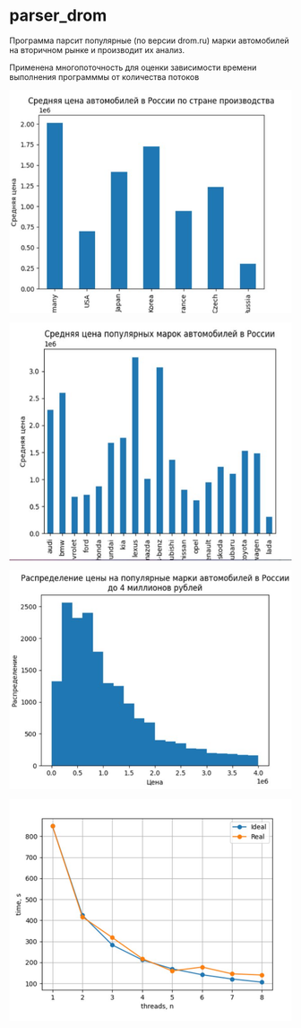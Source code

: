 # parser_drom
Программа парсит популярные (по версии drom.ru) марки автомобилей на вторичном рынке и производит их анализ.

Применена многопоточность для оценки зависимости времени выполнения программмы от количества потоков

![Average cost of autos by country](average_cost_ru.png)

![Averega cost by model](average_cost_model.png)

![Histogramm of prices cars under 4 million rubles](2dplot_unde_4million.png)

![Time(num of threads)](mp_parser.png)
